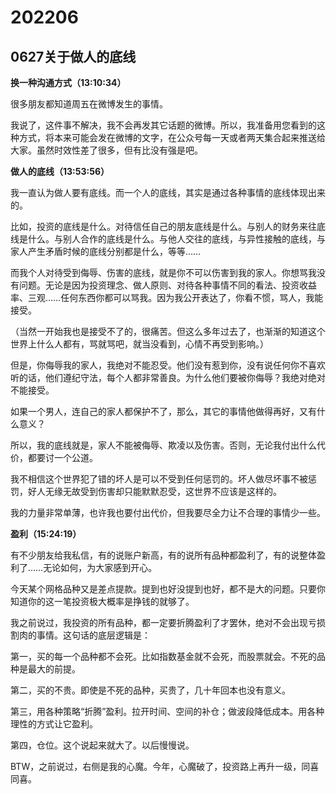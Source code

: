 # 202206
## 0627关于做人的底线

**换一种沟通方式（13:10:34）**

很多朋友都知道周五在微博发生的事情。

我说了，这件事不解决，我不会再发其它话题的微博。所以，我准备用您看到的这种方式，将本来可能会发在微博的文字，在公众号每一天或者两天集合起来推送给大家。虽然时效性差了很多，但有比没有强是吧。

**做人的底线（13:53:56）**

我一直认为做人要有底线。而一个人的底线，其实是通过各种事情的底线体现出来的。



比如，投资的底线是什么。对待信任自己的朋友底线是什么。与别人的财务来往底线是什么。与别人合作的底线是什么。与他人交往的底线，与异性接触的底线，与家人产生矛盾时候的底线分别都是什么，等等……



而我个人对待受到侮辱、伤害的底线，就是你不可以伤害到我的家人。你想骂我没有问题。无论是因为投资理念、做人原则、对待各种事情不同的看法、投资收益率、三观……任何东西你都可以骂我。因为我公开表达了，你看不惯，骂人，我能接受。



（当然一开始我也是接受不了的，很痛苦。但这么多年过去了，也渐渐的知道这个世界上什么人都有，骂就骂吧，就当没看到，心情不再受到影响。）



但是，你侮辱我的家人，我绝对不能忍受。他们没有惹到你，没有说任何你不喜欢听的话，他们遵纪守法，每个人都非常善良。为什么他们要被你侮辱？我绝对绝对不能接受。



如果一个男人，连自己的家人都保护不了，那么，其它的事情他做得再好，又有什么意义？



所以，我的底线就是，家人不能被侮辱、欺凌以及伤害。否则，无论我付出什么代价，都要讨一个公道。



我不相信这个世界犯了错的坏人是可以不受到任何惩罚的。坏人做尽坏事不被惩罚，好人无缘无故受到伤害却只能默默忍受，这世界不应该是这样的。



我的力量非常单薄，也许我也要付出代价，但我要尽全力让不合理的事情少一些。

**盈利（15:24:19）**


有不少朋友给我私信，有的说账户新高，有的说所有品种都盈利了，有的说整体盈利了……无论如何，为大家感到开心。



今天某个网格品种又是差点提款。提到也好没提到也好，都不是大的问题。只要你知道你的这一笔投资极大概率是挣钱的就够了。



我之前说过，我投资的所有品种，都一定要折腾盈利了才罢休，绝对不会出现亏损割肉的事情。这句话的底层逻辑是：



第一，买的每一个品种都不会死。比如指数基金就不会死，而股票就会。不死的品种是最大的前提。



第二，买的不贵。即使是不死的品种，买贵了，几十年回本也没有意义。



第三，用各种策略“折腾”盈利。拉开时间、空间的补仓；做波段降低成本。用各种理性的方式让它盈利。



第四，仓位。这个说起来就大了。以后慢慢说。



BTW，之前说过，右侧是我的心魔。今年，心魔破了，投资路上再升一级，同喜同喜。


